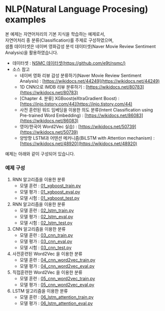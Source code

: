 # NLP(Natural Language Procesing) examples

본 예제는 자연어처리의 기본 지식을 학습하는 예제로서,    
자연어처리 중 분류(Classification)를 주제로 구성하였으며,    
샘플 데이터셋은 네이버 영화감성 분석 데이터셋(Naver Movie Review Sentiment Analysis)을 활용하였습니다.   

- 데이터셋 : [NSMC 데이터셋(https://github.com/e9t/nsmc/)](https://github.com/e9t/nsmc/)
- 소스 참고 
    - 네이버 영화 리뷰 감성 분류하기(Naver Movie Review Sentiment Analysis) : [https://wikidocs.net/44249](https://wikidocs.net/44249) <br>
    - 1D CNN으로 IMDB 리뷰 분류하기 : [https://wikidocs.net/80783](https://wikidocs.net/80783) <br>
    - [Chapter 4. 분류] XGBoost(eXtraGradient Boost) : [https://injo.tistory.com/44](https://injo.tistory.com/44) <br>
    - 사전 훈련된 워드 임베딩을 이용한 의도 분류(Intent Classification using Pre-trained Word Embedding) : [https://wikidocs.net/86083](https://wikidocs.net/86083) <br>
    - 영어/한국어 Word2Vec 실습) : [https://wikidocs.net/50739](https://wikidocs.net/50739) <br>
    - 양방향 LSTM과 어텐션 메커니즘(BiLSTM with Attention mechanism) : [https://wikidocs.net/48920](https://wikidocs.net/48920) <br>

예제는 아래와 같이 구성되어 있습니다.

### 예제 구성
1. RNN 알고리즘을 이용한 분류 
    - 모델 훈련 : [01_xgboost_train.py](https://github.com/rightlit/nlp/blob/main/examples/01_xgboost_train.py)
    - 모델 평가 : [01_xgboost_eval.py](https://github.com/rightlit/nlp/blob/main/examples/01_xgboost_eval.py)
    - 모델 시험 : [01_xgboost_test.py](https://github.com/rightlit/nlp/blob/main/examples/01_xgboost_test.py)
2. RNN 알고리즘을 이용한 분류 
    - 모델 훈련 : [02_lstm_train.py](https://github.com/rightlit/nlp/blob/main/examples/02_lstm_train.py)
    - 모델 평가 : [02_lstm_eval.py](https://github.com/rightlit/nlp/blob/main/examples/02_lstm_eval.py)
    - 모델 시험 : [02_lstm_test.py](https://github.com/rightlit/nlp/blob/main/examples/02_lstm_test.py)
3. CNN 알고리즘을 이용한 분류 
    - 모델 훈련 : [03_cnn_train.py](https://github.com/rightlit/nlp/blob/main/examples/03_cnn_train.py)
    - 모델 평가 : [03_cnn_eval.py](https://github.com/rightlit/nlp/blob/main/examples/03_cnn_eval.py)
    - 모델 시험 : [03_cnn_test.py](https://github.com/rightlit/nlp/blob/main/examples/03_cnn_test.py)
4. 사전훈련된 Word2Vec 을 이용한 분류
    - 모델 훈련 : [04_cnn_word2vec_train.py](https://github.com/rightlit/nlp/blob/main/examples/04_cnn_word2vec_train.py)
    - 모델 평가 : [04_cnn_word2vec_eval.py](https://github.com/rightlit/nlp/blob/main/examples/04_cnn_word2vec_eval.py)
5. 직접훈련한 Word2Vec 을 이용한 분류
    - 모델 훈련 : [05_cnn_word2vec_train.py](https://github.com/rightlit/nlp/blob/main/examples/05_cnn_word2vec_train.py)
    - 모델 평가 : [05_cnn_word2vec_eval.py](https://github.com/rightlit/nlp/blob/main/examples/05_cnn_word2vec_eval.py)
6. LSTM 알고리즘을 이용한 분류 
    - 모델 훈련 : [06_lstm_attention_train.py](https://github.com/rightlit/nlp/blob/main/examples/06_lstm_attention_train.py)
    - 모델 평가 : [06_lstm_attention_eval.py](https://github.com/rightlit/nlp/blob/main/examples/06_lstm_attention_eval.py)

